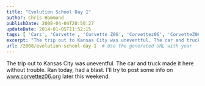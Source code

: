 ```yaml
---
title: "Evolution School Day 1"
author: Chris Hammond
publishDate: 2008-04-04T20:50:27
updateDate: 2014-01-05T11:52:15
tags: [ 'Cars', 'Corvette', 'Corvette Z06', 'Corvettez06', 'CorvetteZ06org' ]
excerpt: "The trip out to Kansas City was uneventful. The car and truck made it here without trouble. Ran today, had a blast. I'll try to post some info on www.corvettez06.org later this weekend. "
url: /2008/evolution-school-day-1  # Use the generated URL with year
---
```

<p>The trip out to Kansas City was uneventful. The car and truck made it here without trouble. Ran today, had a blast. I'll try to post some info on <a href="https://www.corvettez06.org">www.corvettez06.org</a> later this weekend.</p>
